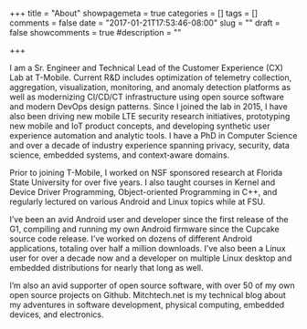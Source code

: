 +++
title = "About"
showpagemeta = true
categories = []
tags = []
comments = false
date = "2017-01-21T17:53:46-08:00"
slug = ""
draft = false
showcomments = true
#description = ""

+++

I am a Sr. Engineer and Technical Lead of the Customer Experience (CX) Lab at T-Mobile. Current R&D includes optimization of telemetry collection, aggregation, visualization, monitoring, and anomaly detection platforms as well as modernizing CI/CD/CT infrastructure using open source software and modern DevOps design patterns. Since I joined the lab in 2015, I have also been driving new mobile LTE security research initiatives, prototyping new mobile and IoT product concepts, and developing synthetic user experience automation and analytic tools. I have a PhD in Computer Science and over a decade of industry experience spanning privacy, security, data science, embedded systems, and context‐aware domains.

Prior to joining T-Mobile, I worked on NSF sponsored research at Florida State University for over five years. I also taught courses in Kernel and Device Driver Programming, Object-oriented Programming in C++, and regularly lectured on various Android and Linux topics while at FSU.

I’ve been an avid Android user and developer since the first release of the G1, compiling and running my own Android firmware since the Cupcake source code release. I’ve worked on dozens of different Android applications, totaling over half a million downloads. I’ve also been a Linux user for over a decade now and a developer on multiple Linux desktop and embedded distributions for nearly that long as well.

I’m also an avid supporter of open source software, with over 50 of my own open source projects on Github. Mitchtech.net is my technical blog about my adventures in software development, physical computing, embedded devices, and electronics.


